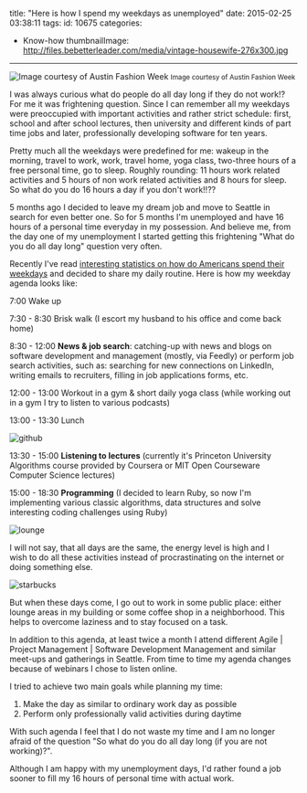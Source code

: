 title: "Here is how I spend my weekdays as unemployed"
date: 2015-02-25 03:38:11
tags:
id: 10675
categories:
  - Know-how
thumbnailImage: http://files.bebetterleader.com/media/vintage-housewife-276x300.jpg
---

![Image courtesy of Austin Fashion Week](http://files.bebetterleader.com/media/vintage-housewife-276x300.jpg) <small>Image courtesy of Austin Fashion Week</small>

I was always curious what do people do all day long if they do not work!? For me it was frightening question. Since I can remember all my weekdays were preoccupied with important activities and rather strict schedule: first, school and after school lectures, then university and different kinds of part time jobs and later, professionally developing software for ten years.

Pretty much all the weekdays were predefined for me: wakeup in the morning, travel to work, work, travel home, yoga class, two-three hours of a free personal time, go to sleep. Roughly rounding: 11 hours work related activities and 5 hours of non work related activities and 8 hours for sleep. So what do you do 16 hours a day if you don't work!!??

5 months ago I decided to leave my dream job and move to Seattle in search for even better one. So for 5 months I'm unemployed and have 16 hours of a personal time everyday in my possession. And believe me, from the day one of my unemployment I started getting this frightening "What do you do all day long" question very often.

Recently I've read [interesting statistics on how do Americans spend their weekdays](http://www.nytimes.com/interactive/2015/01/06/upshot/how-nonemployed-americans-spend-their-weekdays-men-vs-women.html?_r=0&amp;abt=0002&amp;abg=0) and decided to share my daily routine. Here is how my weekday agenda looks like:

7:00 Wake up

7:30 - 8:30 Brisk walk (I escort my husband to his office and come back home)

8:30 - 12:00 **News &amp; job search**: catching-up with news and blogs on software development and management (mostly, via Feedly) or perform job search activities, such as: searching for new connections on LinkedIn, writing emails to recruiters, filling in job applications forms, etc.

12:00 - 13:00 Workout in a gym &amp; short daily yoga class (while working out in a gym I try to listen to various podcasts)

13:00 - 13:30 Lunch

![github](http://files.bebetterleader.com/media/github-300x181.png)

13:30 - 15:00 **Listening to lectures** (currently it's Princeton University Algorithms course provided by Coursera or MIT Open Courseware Computer Science lectures)

15:00 - 18:30 **Programming** (I decided to learn Ruby, so now I'm implementing various classic algorithms, data structures and solve interesting coding challenges using Ruby)

![lounge](http://files.bebetterleader.com/media/lounge-150x150.jpg)

I will not say, that all days are the same, the energy level is high and I wish to do all these activities instead of procrastinating on the internet or doing something else.

![starbucks](http://files.bebetterleader.com/media/starbucks-150x150.jpg)

But when these days come, I go out to work in some public place: either lounge areas in my building or some coffee shop in a neighborhood. This helps to overcome laziness and to stay focused on a task.

In addition to this agenda, at least twice a month I attend different Agile | Project Management | Software Development Management and similar meet-ups and gatherings in Seattle. From time to time my agenda changes because of webinars I chose to listen online.

I tried to achieve two main goals while planning my time:
1.  Make the day as similar to ordinary work day as possible
2.  Perform only professionally valid activities during daytime

With such agenda I feel that I do not waste my time and I am no longer afraid of the question "So what do you do all day long (if you are not working)?".

Although I am happy with my unemployment days, I'd rather found a job sooner to fill my 16 hours of personal time with actual work.